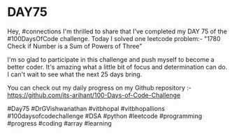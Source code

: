 # DAY75
Hey, #connections I'm thrilled to share that I've completed my DAY 75 of the #100DaysOfCode challenge. Today I solved one leetcode problem:- "1780 Check if Number is a Sum of Powers of Three"

I'm so glad to participate in this challenge and push myself to become a better coder. It's amazing what a little bit of focus and determination can do. I can't wait to see what the next 25 days bring.

You can check out my daily progress on my Github repository :- https://github.com/its-arihant/100-Days-of-Code-Challenge

#Day75 #DrGVishwanathan #vitbhopal #vitbhopallions #100daysofcodechallenge #DSA #python #leetcode #programming #progress #coding #array #learning 